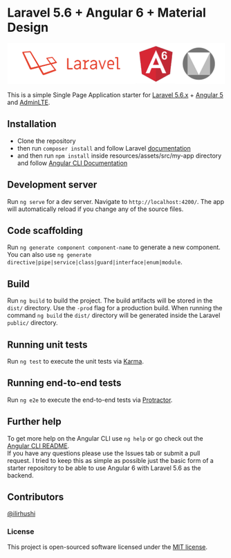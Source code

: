 # Laravel 5.6 + Angular 6 + Material Design

![logo](image.jpg "Logo")

This is a simple Single Page Application starter for [Laravel 5.6.x](https://laravel.com) + [Angular 5](https://angular.io/) and [AdminLTE](https://github.com/almasaeed2010/AdminLTE).

## Installation

- Clone the repository
- then run `composer install` and follow Laravel [documentation](https://laravel.com/docs/5.6)
- and then run `npm install` inside resources/assets/src/my-app directory and follow [Angular CLI Documentation](https://github.com/angular/angular-cli)

## Development server

Run `ng serve` for a dev server. Navigate to `http://localhost:4200/`. The app will automatically reload if you change any of the source files.

## Code scaffolding

Run `ng generate component component-name` to generate a new component. You can also use `ng generate directive|pipe|service|class|guard|interface|enum|module`.

## Build

Run `ng build` to build the project. The build artifacts will be stored in the `dist/` directory. Use the `-prod` flag for a production build. When running the command `ng build` the `dist/` directory will be generated inside the Laravel `public/` directory.

## Running unit tests

Run `ng test` to execute the unit tests via [Karma](https://karma-runner.github.io).

## Running end-to-end tests

Run `ng e2e` to execute the end-to-end tests via [Protractor](http://www.protractortest.org/).

## Further help

To get more help on the Angular CLI use `ng help` or go check out the [Angular CLI README](https://github.com/angular/angular-cli/blob/master/README.md).
<br>
If you have any questions please use the Issues tab or submit a pull request. I tried to keep this as simple as possible just the basic form of a starter repository to be able to use Angular 6 with Laravel 5.6 as the backend.

## Contributors
[@ilirhushi](http://ilirhushi.me)

### License
This project is open-sourced software licensed under the [MIT license](https://opensource.org/licenses/MIT).
